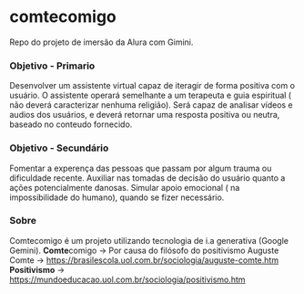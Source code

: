 # comtecomigo
Repo do projeto de imersão da Alura com Gimini.

### Objetivo - Primario

Desenvolver um assistente virtual capaz de iteragir de forma positiva com o usuário.
O assistente operará semelhante a um terapeuta e guia espiritual ( não deverá caracterizar nenhuma religião).
Será capaz de analisar vídeos e audios dos usuários, e deverá retornar uma resposta positiva ou neutra, baseado no conteudo fornecido.

### Objetivo - Secundário

Fomentar a experença das pessoas que passam por algum trauma ou dificuldade recente.
Auxiliar nas tomadas de decisão do usuário quanto a ações potencialmente danosas.
Simular apoio emocional ( na impossibilidade do humano), quando se fizer necessário.

### Sobre

Comtecomigo é um projeto utilizando tecnologia de i.a generativa (Google Gemini).
**Comte**comigo -> Por causa do filósofo do positivismo Auguste Comte -> https://brasilescola.uol.com.br/sociologia/auguste-comte.htm
**Positivismo** -> https://mundoeducacao.uol.com.br/sociologia/positivismo.htm
